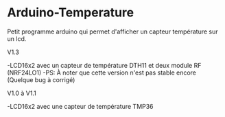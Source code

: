 # Arduino-Temperature
Petit programme arduino qui permet d'afficher un capteur température sur un lcd.

V1.3

-LCD16x2 avec un capteur de température DTH11 et deux module RF (NRF24LO1)
-PS: À noter que cette version n'est pas stable encore (Quelque bug à corrigé)

V1.0 à V1.1 

-LCD16x2 avec une capteur de température TMP36

